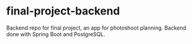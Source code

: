 # final-project-backend
Backend repo for final project, an app for photoshoot planning. Backend done with Spring Boot and PostgreSQL. 
